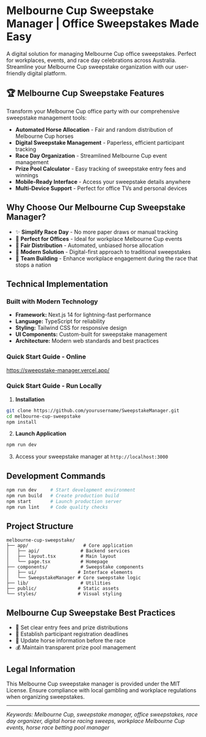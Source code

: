 # Melbourne Cup Sweepstake Manager | Office Sweepstakes Made Easy

A digital solution for managing Melbourne Cup office sweepstakes. Perfect for workplaces, events, and race day celebrations across Australia. Streamline your Melbourne Cup sweepstake organization with our user-friendly digital platform.

## 🏆 Melbourne Cup Sweepstake Features

Transform your Melbourne Cup office party with our comprehensive sweepstake management tools:

- **Automated Horse Allocation** - Fair and random distribution of Melbourne Cup horses
- **Digital Sweepstake Management** - Paperless, efficient participant tracking
- **Race Day Organization** - Streamlined Melbourne Cup event management
- **Prize Pool Calculator** - Easy tracking of sweepstake entry fees and winnings
- **Mobile-Ready Interface** - Access your sweepstake details anywhere
- **Multi-Device Support** - Perfect for office TVs and personal devices

## Why Choose Our Melbourne Cup Sweepstake Manager?

- ✨ **Simplify Race Day** - No more paper draws or manual tracking
- 🏢 **Perfect for Offices** - Ideal for workplace Melbourne Cup events
- 🎯 **Fair Distribution** - Automated, unbiased horse allocation
- 📱 **Modern Solution** - Digital-first approach to traditional sweepstakes
- 🤝 **Team Building** - Enhance workplace engagement during the race that stops a nation

## Technical Implementation

### Built with Modern Technology

- **Framework:** Next.js 14 for lightning-fast performance
- **Language:** TypeScript for reliability
- **Styling:** Tailwind CSS for responsive design
- **UI Components:** Custom-built for sweepstake management
- **Architecture:** Modern web standards and best practices

### Quick Start Guide - Online
https://sweepstake-manager.vercel.app/

### Quick Start Guide - Run Locally

1. **Installation**
```bash
git clone https://github.com/yourusername/SweepstakeManager.git
cd melbourne-cup-sweepstake
npm install
```

2. **Launch Application**
```bash
npm run dev
```

3. Access your sweepstake manager at `http://localhost:3000`

## Development Commands

```bash
npm run dev     # Start development environment
npm run build   # Create production build
npm start       # Launch production server
npm run lint    # Code quality checks
```

## Project Structure

```
melbourne-cup-sweepstake/
├── app/                    # Core application
│   ├── api/               # Backend services
│   ├── layout.tsx         # Main layout
│   └── page.tsx           # Homepage
├── components/            # Sweepstake components
│   ├── ui/               # Interface elements
│   └── SweepstakeManager # Core sweepstake logic
├── lib/                   # Utilities
├── public/               # Static assets
└── styles/               # Visual styling
```

## Melbourne Cup Sweepstake Best Practices

- 🎫 Set clear entry fees and prize distributions
- 👥 Establish participant registration deadlines
- 🏇 Update horse information before the race
- 💰 Maintain transparent prize pool management


## Legal Information

This Melbourne Cup sweepstake manager is provided under the MIT License. Ensure compliance with local gambling and workplace regulations when organizing sweepstakes.

---

*Keywords: Melbourne Cup, sweepstake manager, office sweepstakes, race day organizer, digital horse racing sweeps, workplace Melbourne Cup events, horse race betting pool manager*
